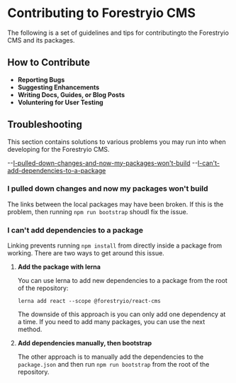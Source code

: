 # Contributing to Forestryio CMS

The following is a set of guidelines and tips for contributingto the Forestryio CMS and its packages.

## How to Contribute

- **Reporting Bugs**
- **Suggesting Enhancements**
- **Writing Docs, Guides, or Blog Posts**
- **Voluntering for User Testing**

## Troubleshooting

This section contains solutions to various problems you may run into when developing for the Forestryio CMS.

--[I-pulled-down-changes-and-now-my-packages-won't-build](#I-pulled-down-changes-and-now-my-packages-won't-build)
--[I-can't-add-dependencies-to-a-package](#I-can't-add-dependencies-to-a-package)

### I pulled down changes and now my packages won't build

The links between the local packages may have been broken. If this is the problem, then
running `npm run bootstrap` shoudl fix the issue.

### I can't add dependencies to a package

Linking prevents running `npm install` from directly inside a package from working. There are two ways to get around this issue.

1. **Add the package with lerna**

   You can use lerna to add new dependencies to a package from the root of the repository:

   ```
   lerna add react --scope @forestryio/react-cms
   ```

   The downside of this approach is you can only add one dependency at a time. If you need to add many packages, you can use the next method.

2. **Add dependencies manually, then bootstrap**

   The other approach is to manually add the dependencies to the `package.json` and then run `npm run bootstrap` from the root of the repository.
